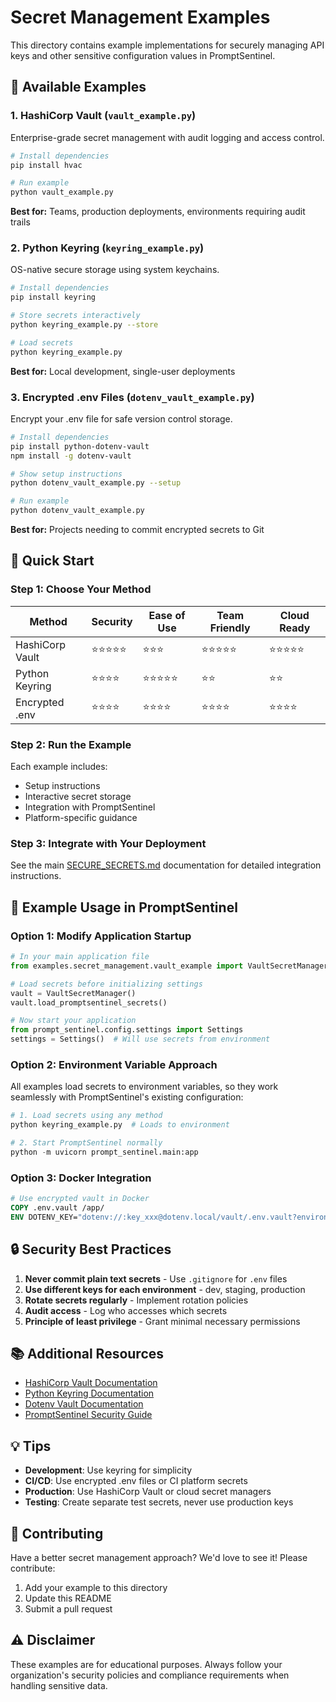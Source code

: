 # Secret Management Examples

This directory contains example implementations for securely managing API keys and other sensitive configuration values in PromptSentinel.

## 🔐 Available Examples

### 1. HashiCorp Vault (`vault_example.py`)
Enterprise-grade secret management with audit logging and access control.

```bash
# Install dependencies
pip install hvac

# Run example
python vault_example.py
```

**Best for:** Teams, production deployments, environments requiring audit trails

### 2. Python Keyring (`keyring_example.py`)
OS-native secure storage using system keychains.

```bash
# Install dependencies
pip install keyring

# Store secrets interactively
python keyring_example.py --store

# Load secrets
python keyring_example.py
```

**Best for:** Local development, single-user deployments

### 3. Encrypted .env Files (`dotenv_vault_example.py`)
Encrypt your .env file for safe version control storage.

```bash
# Install dependencies
pip install python-dotenv-vault
npm install -g dotenv-vault

# Show setup instructions
python dotenv_vault_example.py --setup

# Run example
python dotenv_vault_example.py
```

**Best for:** Projects needing to commit encrypted secrets to Git

## 🚀 Quick Start

### Step 1: Choose Your Method

| Method | Security | Ease of Use | Team Friendly | Cloud Ready |
|--------|----------|-------------|---------------|-------------|
| HashiCorp Vault | ⭐⭐⭐⭐⭐ | ⭐⭐⭐ | ⭐⭐⭐⭐⭐ | ⭐⭐⭐⭐⭐ |
| Python Keyring | ⭐⭐⭐⭐ | ⭐⭐⭐⭐⭐ | ⭐⭐ | ⭐⭐ |
| Encrypted .env | ⭐⭐⭐⭐ | ⭐⭐⭐⭐ | ⭐⭐⭐⭐ | ⭐⭐⭐⭐ |

### Step 2: Run the Example

Each example includes:
- Setup instructions
- Interactive secret storage
- Integration with PromptSentinel
- Platform-specific guidance

### Step 3: Integrate with Your Deployment

See the main [SECURE_SECRETS.md](../../docs/SECURE_SECRETS.md) documentation for detailed integration instructions.

## 📝 Example Usage in PromptSentinel

### Option 1: Modify Application Startup

```python
# In your main application file
from examples.secret_management.vault_example import VaultSecretManager

# Load secrets before initializing settings
vault = VaultSecretManager()
vault.load_promptsentinel_secrets()

# Now start your application
from prompt_sentinel.config.settings import Settings
settings = Settings()  # Will use secrets from environment
```

### Option 2: Environment Variable Approach

All examples load secrets to environment variables, so they work seamlessly with PromptSentinel's existing configuration:

```python
# 1. Load secrets using any method
python keyring_example.py  # Loads to environment

# 2. Start PromptSentinel normally
python -m uvicorn prompt_sentinel.main:app
```

### Option 3: Docker Integration

```dockerfile
# Use encrypted vault in Docker
COPY .env.vault /app/
ENV DOTENV_KEY="dotenv://:key_xxx@dotenv.local/vault/.env.vault?environment=production"
```

## 🔒 Security Best Practices

1. **Never commit plain text secrets** - Use `.gitignore` for `.env` files
2. **Use different keys for each environment** - dev, staging, production
3. **Rotate secrets regularly** - Implement rotation policies
4. **Audit access** - Log who accesses which secrets
5. **Principle of least privilege** - Grant minimal necessary permissions

## 📚 Additional Resources

- [HashiCorp Vault Documentation](https://www.vaultproject.io/docs)
- [Python Keyring Documentation](https://pypi.org/project/keyring/)
- [Dotenv Vault Documentation](https://www.dotenv.org/docs/security/vault)
- [PromptSentinel Security Guide](../../docs/SECURE_SECRETS.md)

## 💡 Tips

- **Development**: Use keyring for simplicity
- **CI/CD**: Use encrypted .env files or CI platform secrets
- **Production**: Use HashiCorp Vault or cloud secret managers
- **Testing**: Create separate test secrets, never use production keys

## 🤝 Contributing

Have a better secret management approach? We'd love to see it! Please contribute:

1. Add your example to this directory
2. Update this README
3. Submit a pull request

## ⚠️ Disclaimer

These examples are for educational purposes. Always follow your organization's security policies and compliance requirements when handling sensitive data.